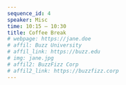```yaml
---
sequence_id: 4
speaker: Misc
time: 10:15 – 10:30
title: Coffee Break
# webpage: https://jane.doe
# affil: Buzz University
# affil_link: https://buzz.edu
# img: jane.jpg
# affil2: BuzzFizz Corp
# affil2_link: https://buzzfizz.corp
---
```

